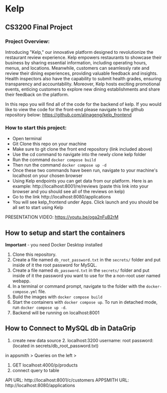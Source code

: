 # Kelp
## CS3200 Final Project

### Project Overview:
Introducing "Kelp," our innovative platform designed to revolutionize the restaurant review experience. Kelp empowers restaurants to showcase their business by sharing essential information, including operating hours, menus, and locations. Meanwhile, customers can seamlessly rate and review their dining experiences, providing valuable feedback and insights. Health inspectors also have the capability to submit health grades, ensuring transparency and accountability. Moreover, Kelp hosts exciting promotional events, enticing customers to explore new dining establishments and share their feedback on the platform.

In this repo you will find all of the code for the backend of kelp.
If you would like to view the code for the front-end please navigate to the github repository below:
https://github.com/alinageng/kelp_frontend

### How to start this project:
- Open terminal
- Git Clone this repo on your machine
- Make sure to git clone the front end repository (link included above)
- Use the cd command to navigate into the newly clone kelp folder
- Run the command `docker compose build`
- Then run the command `docker compose up -d`
- Once these two commands have been run, navigate to your machine's localhost on your chosen browser
- Using Kelp endpoints you can get data from our platform. Here is an example: http://localhost:8001/re/reviews (paste this link into your browser and you should see all of the reviews on kelp)
- Go to the link http://localhost:8080/applications
- You will see kelp_frontend under Apps. Click launch and you should be all set to start using Kelp



PRESENTATION VIDEO:
https://youtu.be/oga2nFuB2rM 


## How to setup and start the containers
**Important** - you need Docker Desktop installed

1. Clone this repository.  
1. Create a file named `db_root_password.txt` in the `secrets/` folder and put inside of it the root password for MySQL. 
1. Create a file named `db_password.txt` in the `secrets/` folder and put inside of it the password you want to use for the a non-root user named webapp. 
1. In a terminal or command prompt, navigate to the folder with the `docker-compose.yml` file.  
1. Build the images with `docker compose build`
1. Start the containers with `docker compose up`.  To run in detached mode, run `docker compose up -d`. 
1. Backend will be running on localhost:8001
## How to Connect to MySQL db in DataGrip
1. create new data source
   2. localhost:3200 username: root password: (located in  secrets/db_root_password.txt)

in appsmith > Queries on the left > 
1. GET localhost:4000/p/products
2. connect query to table

API URL:
http://localhost:8001/c/customers
APPSMITH URL:
http://localhost:8080/applications
